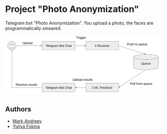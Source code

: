 # Project "Photo Anonymization"

Telegram bot "Photo Anonymization". You upload a photo, the faces are programmatically smeared.

![Image](docs/images/v0-prototype.png)

## Authors

- [Mark Andreev](https://github.com/mrk-andreev)
- [Yuliya Fokina](https://github.com/foookinaaa)
